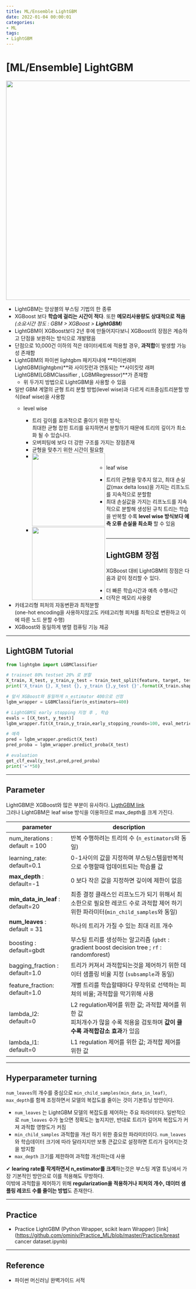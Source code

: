 ```yaml
---
title: ML/Ensemble LightGBM
date: 2022-01-04 00:00:01
categories:
- ML
tags:
- LightGBM
---
```


# [ML/Ensemble] LightGBM

<img src = "https://drive.google.com/uc?export=download&id=1c8mphxmfI1CjmxCXztcDNv5JhR4vGj5E" width="600px">

- LightGBM는 앙상블의 부스팅 기법의 한 종류
- XGBoost 보다 **학습에 걸리는 시간이 적다**. 또한 **메모리사용량도 상대적으로 적음** *(소요시간 정도 : GBM > XGBoost > **LightGBM**)*
- LightGBM이 XGBoost보다 2년 후에 만들어지다보니 XGBoost의 장점은 계승하고 단점을 보완하는 방식으로 개발됐음
- 단점으로 10,000건 이하의 적은 데이터세트에 적용할 경우, **과적합**이 발생할 가능성 존재함
- LightGBM의 파이썬 lightgbm 패키지내에 **파이썬래퍼 LightGBM(lightgbm)**와 사이킷런과 연동되는 **사이킷럿 래퍼 LightGBM(LGBMClassifier , LGBMRegressor)**가 존재함 
  - 위 두가지 방법으로 LightGBM을 사용할 수 있음 
- 일반 GBM 계열의 균형 트리 분할 방법(level wise)과 다르게 리프중심트리분할 방식(leaf wise)을 사용함
  - level wise 
    - 트리 깊이를 효과적으로 줄이기 위한 방식;<Br>최대한 균형 잡힌 트리를 유지하면서 분할하기 때문에 트리의 깊이가 최소화 될 수 있습니다. 
    - 오버피팅에 보다 더 강한 구조를 가지는 장점존재
    - 균형을 맞추기 위한 시간이 필요함
    - <img src = "https://drive.google.com/uc?export=download&id=1CEgPI0I2UrzxQOX3Au_EF4Z_S0Lm1O8q" width="200px" align=left>
  
  
  
  - leaf wise
    - 트리의 균형을 맞추지 않고, 최대 손실값(max delta loss)을 가지는 리프노드를 지속적으로 분할함
    - 최대 손실값을 가지는 리프노드를 지속적으로 분할해 생성된 규칙 트리는 학습을 반복할 수록 **level wise 방식보다 예측 오류 손실을 최소화** 할 수 있음
    - <img src = "https://drive.google.com/uc?export=download&id=1Ik0IfIcjutP5JMBOJJITdzp_VmCas80f" width="200px" align=left>



---

## LightGBM 장점

XGBoost 대비 LightGBM의 장점은 다음과 같이 정리할 수 있다.

- 더 빠른 학습시간과 예측 수행시간
- 더작은 메모리 사용량
- 카테고리형 피처의 자동변환과 최적분할<br>(one-hot encoding을 사용하지않고도 카테고리형 피처를 최적으로 변환하고 이에 따른 노드 분할 수행)
- XGBoost와 동일하게 병렬 컴퓨팅 기능 제공

---

## LightGBM Tutorial

```python
from lightgbm import LGBMClassifier

# trainset 80% testset 20% 로 분할
X_train, X_test, y_train,y_test = train_test_split(feature, target, test_size=0.2)
print('X_train {}, X_test {}, y_train {},y_test {}'.format(X_train.shape, X_test.shape, y_train.shape,y_test.shape));print('='*50)

# 앞서 XGBoost와 동일하게 n_estimator 400으로 선정
lgbm_wrapper = LGBMClassifier(n_estimators=400)

# LightGBM도 early stopping 지정 후 , 학습
evals = [(X_test, y_test)]
lgbm_wrapper.fit(X_train,y_train,early_stopping_rounds=100, eval_metric='logloss', eval_set=evals, verbose=False)

# 예측
pred = lgbm_wrapper.predict(X_test)
pred_proba = lgbm_wrapper.predict_proba(X_test)

# evaluation
get_clf_eval(y_test,pred,pred_proba)
print('='*50)

```

---

##  Parameter

LightGBM은 XGBoost와 많은 부분이 유사하다. [LigthGBM link](https://lightgbm.readthedocs.io/en/latest/Parameters.html)<br>그러나 LightGBM은 leaf wise 방식을 이용하므로 max_depth를 크게 가진다. 

| parameter                         | description                                                  |
| --------------------------------- | ------------------------------------------------------------ |
| num_iterations  : default = 100   | 반복 수행하려는 트리의 수 (`n_estimators`와 동일)            |
| learning_rate:  default=0.1       | 0-1사이의 값을 지정하며 부스팅스템을반복적으로 수행할때 업데이트되는 학습률 값 |
| **max_depth** : default=-1        | 0 보다 작은 값을 지정하면 깊이에 제한이 없음                 |
| **min_data_in_leaf** : default=20 | 최종 결정 클래스인 리프노드가 되기 위해서 최소한으로 필요한 레코드 수로 과적합 제어 하기위한 파라미터(`min_child_samples`와 동일) |
| **num_leaves** : default = 31     | 하나의 트리가 가질 수 있는 최대 리프 개수                    |
| boosting : default=gbdt           | 부스팅 트리를 생성하는 알고리즘 (`gbdt` : gradient boost decision tree ; `rf` : randomforest) |
| bagging_fraction : default=1.0    | 트리가 커져서 과적합되는것을 제어하기 위한 데이터 샘플링 비율 지정 (`subsample`과 동일) |
| feature_fraction: default=1.0     | 개별 트리를 학습할때마다 무작위로 선택하는 피쳐의 비율; 과적합을 막기위해 사용 |
| lambda_l2: default=0              | L2 regulation제어를 위한 값; 과적합 제어를 위한 값<br>피처개수가 많을 수록 적용을 검토하며 **값이 클수록 과적합감소 효과**가 있음 |
| lambda_l1: default=0              | L1 regulation 제어를 위한 값; 과적합 제어를 위한 값          |

---

## Hyperparameter turning

`num_leaves`의 개수를 중심으로 `min_child_samples(min_data_in_leaf)`, `max_depth`를 함께 조정하면서 모델의 복잡도를 줄이는 것이 기본튜닝 방안이다.

- `num_leaves` 는 LightGBM 모델의 복잡도를 제어하는 주요 파라미터다. 일반적으로 `num_leaves` 수가 높으면 정확도는 높지지만, 반대로 트리가 깊어져 복잡도가 커져 과적합 영향도가 커짐
-  `min_child_samples` 과적합을 개선 하기 위한 중요한 파라미터이다. `num_leaves`  와 학습데이터 크기에 따라 달라지지만 보통 큰값으로 설정하면 트리가 깊어지는것을 방지함
- `max_depth`  크기를 제한하여 과적합 개선하는데 사용

✔ **learing rate를 작게하면서 n_estimator를 크게**하는것은 부스팅 계열 튜닝에서 가장 기본적인 방안으로 이를 적용해도 무방하다. <Br>이밖에 과적합을 제어하기 위해 **regularization을 적용하거나  피처의 개수, 데이터 샘플링 레코드 수를 줄이는 방법**도 존재한다.

--------------------

## Practice

- Practice LightGBM (Python Wrapper, scikit learn Wrapper) [link](https://github.com/ominiv/Practice_ML/blob/master/Practice/breast cancer dataset.ipynb)

-----

## Reference

- 파이썬 머신러닝 완벽가이드 서적
